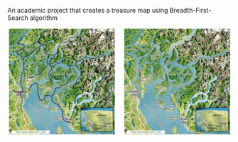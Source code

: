 An academic project that creates a treasure map using Breadth-First-Search algorithm

![Treasure Map](images/treasuremap.png)